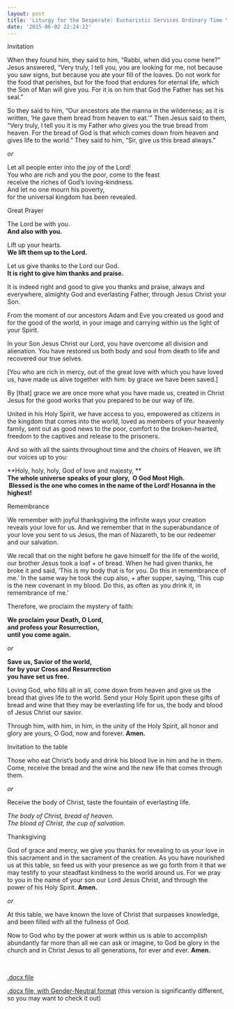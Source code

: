 ```yaml
---
layout: post
title: 'Liturgy for the Desperate: Eucharistic Services Ordinary Time Year B'
date: '2015-06-02 22:24:22'
---
```



Invitation

When they found him, they said to him, “Rabbi, when did you come here?” Jesus answered, “Very truly, I tell you, you are looking for me, not because you saw signs, but because you ate your fill of the loaves. Do not work for the food that perishes, but for the food that endures for eternal life, which the Son of Man will give you. For it is on him that God the Father has set his seal.”

So they said to him, “Our ancestors ate the manna in the wilderness; as it is written, ‘He gave them bread from heaven to eat.'” Then Jesus said to them, “Very truly, I tell you it is my Father who gives you the true bread from heaven. For the bread of God is that which comes down from heaven and gives life to the world.” They said to him, “Sir, give us this bread always.”

*or*

Let all people enter into the joy of the Lord!  
You who are rich and you the poor, come to the feast  
receive the riches of God’s loving-kindness.  
And let no one mourn his poverty,  
for the universal kingdom has been revealed.

Great Prayer

The Lord be with you.  
**And also with you.**

Lift up your hearts.  
**We lift them up to the Lord.**

Let us give thanks to the Lord our God.  
**It is right to give him thanks and praise.**

It is indeed right and good to give you thanks and praise, always and everywhere, almighty God and everlasting Father, through Jesus Christ your Son.

From the moment of our ancestors Adam and Eve you created us good and for the good of the world, in your image and carrying within us the light of your Spirit.

In your Son Jesus Christ our Lord, you have overcome all division and alienation. You have restored us both body and soul from death to life and recovered our true selves.

[You who are rich in mercy, out of the great love with which you have loved us, have made us alive together with him: by grace we have been saved.]

By [that] grace we are once more what you have made us, created in Christ Jesus for the good works that you prepared to be our way of life.

United in his Holy Spirit, we have access to you, empowered as citizens in the kingdom that comes into the world, loved as members of your heavenly family, sent out as good news to the poor, comfort to the broken-hearted, freedom to the captives and release to the prisoners.

And so with all the saints throughout time and the choirs of Heaven, we lift our voices up to you:

**Holy, holy, holy, God of love and majesty, **  
**The whole universe speaks of your glory,  O God Most High.**  
** Blessed is the one who comes in the name of the Lord! Hosanna in the highest!**

Remembrance

We remember with joyful thanksgiving the infinite ways your creation reveals your love for us. And we remember that in the superabundance of your love you sent to us Jesus, the man of Nazareth, to be our redeemer and our salvation.

We recall that on the night before he gave himself for the life of the world, our brother Jesus took a loaf + of bread. When he had given thanks, he broke it and said, ‘This is my body that is for you. Do this in remembrance of me.’ In the same way he took the cup also, + after supper, saying, ‘This cup is the new covenant in my blood. Do this, as often as you drink it, in remembrance of me.’

Therefore, we proclaim the mystery of faith:

**We proclaim your Death, O Lord,**  
**and profess your Resurrection,**  
**until you come again.**

*or*

**Save us, Savior of the world,**  
**for by your Cross and Resurrection**  
**you have set us free.**

Loving God, who fills all in all, come down from heaven and give us the bread that gives life to the world. Send your Holy Spirit upon these gifts of bread and wine that they may be everlasting life for us, the body and blood of Jesus Christ our savior.

Through him, with him, in him, in the unity of the Holy Spirit, all honor and glory are yours, O God, now and forever. **Amen.**

Invitation to the table

Those who eat Christ’s body and drink his blood live in him and he in them. Come, receive the bread and the wine and the new life that comes through them.

*or*

Receive the body of Christ, taste the fountain of everlasting life.

*The body of Christ, bread of heaven.*  
*The blood of Christ, the cup of salvation.*

Thanksgiving

God of grace and mercy, we give you thanks for revealing to us your love in this sacrament and in the sacrament of the creation. As you have nourished us at this table, so feed us with your presence as we go forth from it that we may testify to your steadfast kindness to the world around us. For we pray to you in the name of your son our Lord Jesus Christ, and through the power of his Holy Spirit. **Amen.**

*or*

At this table, we have known the love of Christ that surpasses knowledge, and been filled with all the fullness of God.

Now to God who by the power at work within us is able to accomplish abundantly far more than all we can ask or imagine, to God be glory in the church and in Christ Jesus to all generations, for ever and ever. **Amen.**

 

[.docx file](http://danstestkitchen.com/wp/wp-content/uploads/2015/06/Summer_2015_Eucharist_%28Gendered%29.docx)

[.docx file, with Gender-Neutral format](http://danstestkitchen.com/wp/wp-content/uploads/2015/06/Summer_2015_Eucharist_%28Gender_Neutral%29.docx) (this version is significantly different, so you may want to check it out)


